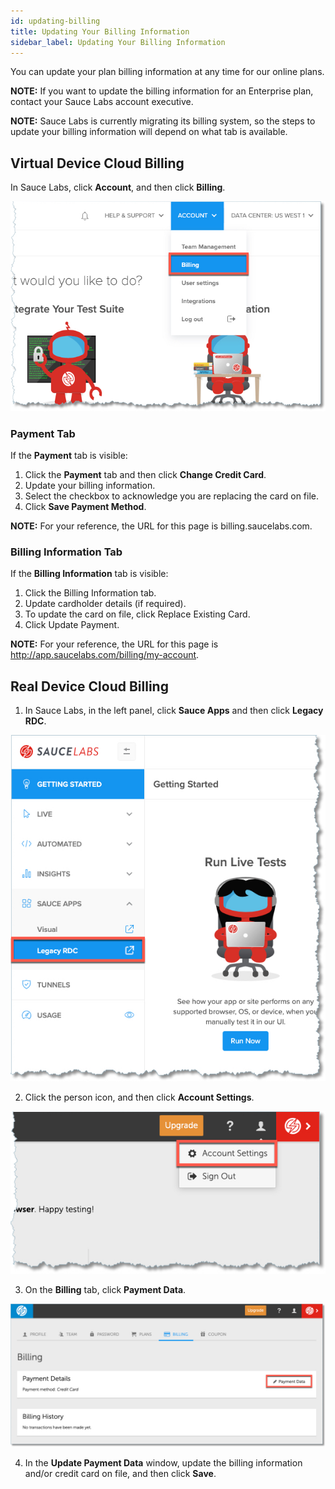 ```yaml
---
id: updating-billing
title: Updating Your Billing Information
sidebar_label: Updating Your Billing Information
---
```


You can update your plan billing information at any time for our online plans.

**NOTE:** If you want to update the billing information for an Enterprise plan, contact your Sauce Labs account executive.

**NOTE:** Sauce Labs is currently migrating its billing system, so the steps to update your billing information will depend on what tab is available.

## Virtual Device Cloud Billing
In Sauce Labs, click **Account**, and then click **Billing**.

<img src="/static/img/team-mgmt/billing-nav.jpg" alt="Billing navigation">

### Payment Tab
If the **Payment** tab is visible:

1. Click the **Payment** tab and then click **Change Credit Card**.
2. Update your billing information.
3. Select the checkbox to acknowledge you are replacing the card on file.
4. Click **Save Payment Method**.

**NOTE:** For your reference, the URL for this page is billing.saucelabs.com.

### Billing Information Tab
If the **Billing Information** tab is visible:

1. Click the Billing Information tab.
2. Update cardholder details (if required).
3. To update the card on file, click Replace Existing Card.
4. Click Update Payment.

**NOTE:** For your reference, the URL for this page is http://app.saucelabs.com/billing/my-account.

## Real Device Cloud Billing
1. In Sauce Labs, in the left panel, click **Sauce Apps** and then click **Legacy RDC**.

<img src="/static/img/team-mgmt/legacy-rdc-nav.jpg" alt="Legacy RDC navigation">

2. Click the person icon, and then click **Account Settings**.

<img src="/static/img/team-mgmt/legacy-rdc-acct-settings.jpg" alt="Legacy RDC account settings">

3. On the **Billing** tab, click **Payment Data**.

<img src="/static/img/team-mgmt/rdc-billing-payment-data.jpg" alt="Legacy RDC billing payment data">

4. In the **Update Payment Data** window, update the billing information and/or credit card on file, and then click **Save**.

